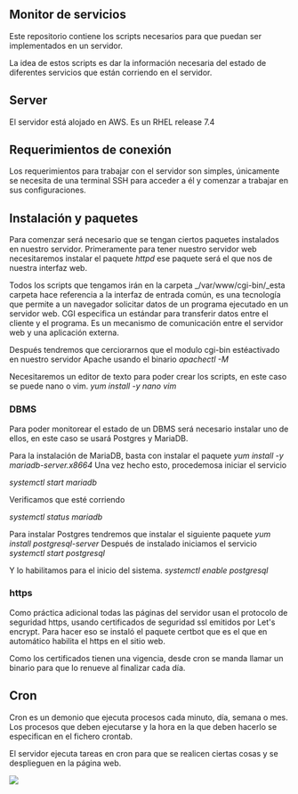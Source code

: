 ## Monitor de servicios

Este repositorio contiene los scripts necesarios para que puedan ser implementados en un servidor.

La idea de estos scripts es dar la información necesaria del estado de diferentes servicios que están corriendo en el servidor.

## Server

El servidor está alojado en AWS. Es un RHEL release 7.4

## Requerimientos de conexión

Los requerimientos para trabajar con el servidor son simples, únicamente se necesita de una terminal SSH para acceder a él y comenzar a trabajar en sus configuraciones.


## Instalación y paquetes

Para comenzar será necesario que se tengan ciertos paquetes instalados en nuestro servidor. Primeramente para tener nuestro servidor web necesitaremos instalar el paquete _httpd_ ese paquete será el que nos de nuestra interfaz web.

Todos los scripts que tengamos irán en la carpeta _/var/www/cgi-bin/_esta carpeta hace referencia a la interfaz de entrada común, es una tecnología que permite a un navegador solicitar datos de un programa ejecutado en un servidor web. CGI especifica un estándar para transferir datos entre el cliente y el programa. Es un mecanismo de comunicación entre el servidor web y una aplicación externa.

Después tendremos que cerciorarnos que el modulo cgi-bin estéactivado en nuestro servidor Apache usando el binario _apachectl -M_

Necesitaremos un editor de texto para poder crear los scripts, en este caso se puede nano o vim.
_yum install -y nano vim_

### DBMS
Para poder monitorear el estado de un DBMS será necesario instalar uno de ellos, en este caso se usará Postgres y MariaDB.

Para la instalación de MariaDB, basta con instalar el paquete _yum install -y mariadb-server.x8664_
Una vez hecho esto, procedemosa iniciar el servicio

_systemctl start mariadb_

Verificamos que esté corriendo

_systemctl status mariadb_

Para instalar Postgres tendremos que instalar el siguiente paquete _yum install postgresql-server_
Después de instalado iniciamos el servicio 
_systemctl start postgresql_

Y lo habilitamos para el inicio del sistema.
_systemctl enable postgresql_

### https
Como práctica adicional todas las páginas del servidor usan el protocolo de seguridad https, usando certificados de seguridad ssl emitidos por Let's encrypt. Para hacer eso se instaló el paquete certbot que es el que en automático habilita el https en el sitio web.

Como los certificados tienen una vigencia, desde cron se manda llamar un binario para que lo renueve al finalizar cada día.

## Cron
Cron es un demonio que ejecuta procesos cada minuto, día, semana o mes. Los procesos que deben ejecutarse y la hora en la que deben hacerlo se especifican en el fichero crontab.

El servidor ejecuta tareas en cron para que se realicen ciertas cosas y se desplieguen en la página web.

![]({{site.baseurl}}/https://s26.postimg.org/hxttkzcih/cron.png)
